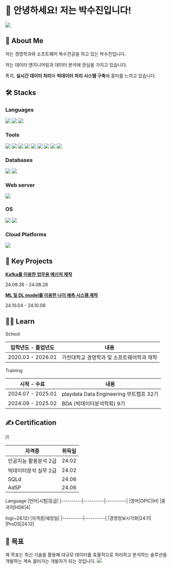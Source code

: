 # 👋 안녕하세요! 저는 박수진입니다!
<img src="https://capsule-render.vercel.app/api?text=SuJin's%20git&type=waving&color=timeAuto&height=150&section=header" />


## 📜 About Me

저는 경영학과와 소프트웨어 복수전공을 하고 있는 박수진입니다.

저는 데이터 엔지니어링과 데이터 분석에 관심을 가지고 있습니다.

특히, **실시간 데이터 처리**와 **빅데이터 처리 시스템 구축**에 흥미를 느끼고 있습니다.


## 🛠️ Stacks

### **Languages** 
<img src="https://img.shields.io/badge/C++-00599C?style=for-the-badge&logo=Cplusplus&logoColor=white"> <img src="https://img.shields.io/badge/Python-3776AB?style=for-the-badge&logo=Python&logoColor=white"> 
<img src="https://img.shields.io/badge/Java-F7DF1E?style=for-the-badge&logo=javascript&logoColor=white">

### **Tools**
<img src="https://img.shields.io/badge/GitHub-181717?style=for-the-badge&logo=github&logoColor=white"> <img src="https://img.shields.io/badge/Jupyter-F37626?style=for-the-badge&logo=jupyter&logoColor=white"> 
<img src="https://img.shields.io/badge/Docker-2496ED?style=for-the-badge&logo=docker&logoColor=white"> <img src="https://img.shields.io/badge/Apache Spark-E25A1C?style=for-the-badge&logo=apachespark&logoColor=white"> <img src="https://img.shields.io/badge/FastAPI-009688?style=for-the-badge&logo=fastapi&logoColor=white"> 
<img src="https://img.shields.io/badge/Apache Kafka-231F20?style=for-the-badge&logo=apachekafka&logoColor=white"> <img src="https://img.shields.io/badge/Streamlit-FF4B4B?style=for-the-badge&logo=streamlit&logoColor=white"> <img src="https://img.shields.io/badge/Flutter-02569B?style=for-the-badge&logo=flutter&logoColor=white"> <img src="https://img.shields.io/badge/VSCode-538DD7?style=for-the-badge&logo=VSCode&logoColor=white"> 

### **Databases**
<img src="https://img.shields.io/badge/MySQL-4479A1?style=for-the-badge&logo=mysql&logoColor=white"> <img src="https://img.shields.io/badge/MariaDB-003545?style=for-the-badge&logo=mariadb&logoColor=white">

### **Web server** 
<img src="https://img.shields.io/badge/NGINX-009639?style=for-the-badge&logo=nginx&logoColor=white">

### **OS** 
<img src="https://img.shields.io/badge/macOS-000000?style=for-the-badge&logo=macos&logoColor=white"> <img src="https://img.shields.io/badge/Windows-00599C?style=for-the-badge&logo=windows&logoColor=white">


### **Cloud Platforms**
<img src="https://img.shields.io/badge/AWS-232F3E?style=for-the-badge&logo=amazonwebservices&logoColor=white">


## 🔧 Key Projects

**[Kafka를 이용한 업무용 메신저 제작](https://github.com/S00zzang-portfolio/DE32-2rd_team3)**
  
24.08.26 - 24.08.28


**[ML 및 DL model를 이용한 나이 예측 시스템 제작](https://github.com/S00zzang-portfolio/DE32-3rd_team2)**

24.10.04 - 24.10.08

## 👩‍🎓 Learn

School

|입학년도 - 졸업년도|	내용|
|----------|----------|
|2020.03 - 2026.01|	가천대학교 경영학과 및 소프트웨어학과 재학|


Training

|시작 - 수료|	내용|
|----------|----------|
|2024.07 - 2025.01|	playdata Data Engineering 부트캠프 32기|
|2024.09 - 2025.02| BDA (빅데이터분석학회) 9기|

## ✍ Certification

IT

|자격증|취득일|
|----------|----------|
|인공지능 활용분석 2급|24.02|
|빅데이터분석 실무 2급|24.02|
|SQLd|24.06|
|AdSP|24.06|

Language
|언어|시험|등급|
|----------|----------|----------|
|영어|OPIC|IH|
|중국어|HSK|4|

Ing(~24.12)
|자격증|예정일|
|----------|----------|
|경영정보시각화|24.11|
|ProDS|24.12|

## 🎯 목표

제 목표는 최신 기술을 활용해 대규모 데이터를 효율적으로 처리하고 분석하는 솔루션을 개발하는 계속 굴러가는 개발자가 되는 것입니다.
<img src="https://capsule-render.vercel.app/api?type=waving&color=timeAuto&height=150&section=footer" />

